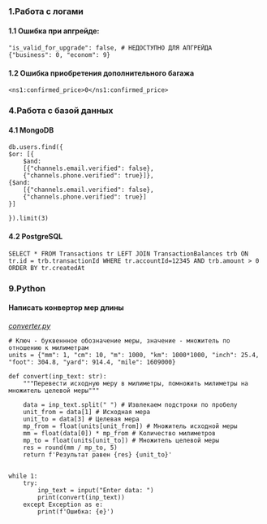 ### 1.Работа с логами
#### 1.1 Ошибка при апгрейде:
  
```
"is_valid_for_upgrade": false, # НЕДОСТУПНО ДЛЯ АПГРЕЙДА
{"business": 0, "econom": 9}

```

#### 1.2 Ошибка приобретения дополнительного багажа

```
<ns1:confirmed_price>0</ns1:confirmed_price>
```

### 4.Работа с базой данных
#### 4.1 MongoDB

```
db.users.find({
$or: [{
    $and: 
    [{"channels.email.verified": false},
    {"channels.phone.verified": true}]},
{$and: 
    [{"channels.email.verified": false},
    {"channels.phone.verified": true}]
}]

}).limit(3)
```

#### 4.2 PostgreSQL
  
```
SELECT * FROM Transactions tr LEFT JOIN TransactionBalances trb ON tr.id = trb.transactionId WHERE tr.accountId=12345 AND trb.amount > 0 ORDER BY tr.createdAt
```

### 9.Python
#### Написать конвертор мер длины

[*converter.py*](https://raw.githubusercontent.com/hel8er/utair/2fde15b7d6a95815885f13f39b35079885125468/converter.py)

```
# Ключ - буквеннное обозначение меры, значение - множитель по отношению к милиметрам
units = {"mm": 1, "cm": 10, "m": 1000, "km": 1000*1000, "inch": 25.4, "foot": 304.8, "yard": 914.4, "mile": 1609000}

def convert(inp_text: str):
    """Перевести исходную меру в милиметры, помножить милиметры на множитель целевой меры"""
    
    data = inp_text.split(" ") # Извлекаем подстроки по пробелу
    unit_from = data[1] # Исходная мера
    unit_to = data[3] # Целевая мера
    mp_from = float(units[unit_from]) # Множитель исходной меры
    mm = float(data[0]) * mp_from # Количество милиметров
    mp_to = float(units[unit_to]) # Множитель целевой меры
    res = round(mm / mp_to, 5)
    return f'Результат равен {res} {unit_to}'
    
    
while 1:
    try:
        inp_text = input("Enter data: ")
        print(convert(inp_text))
    except Exception as e:
        print(f'Ошибка: {e}')
```
